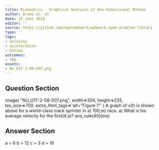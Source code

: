 ```yaml
---
title: Kinematics - Graphical Analysis of One-Dimensional Motion
author: Urone et. al
date: 25 June 2018
editor: ''
source: https://github.com/openwebwork/webwork-open-problem-library
type: ''
tags:
- velocity
- acceleration
- motion
outcomes:
- TBD
assets:
- NU_U17-2-08-007.png
---
```


## Question Section 

image( "NU_U17-2-08-007.png", width=>354, height=>225,  
tex_size=>700, extra_html_tags=>'alt="Figure 1"' )
A graph of v(t) is shown above for a world-class track sprinter in a( 100,m) race.
a) What is his average velocity for the first(4,s)?
ans_rule(40)(ms)

## Answer Section

a = 6
b = 12
c = 3
d = 10
